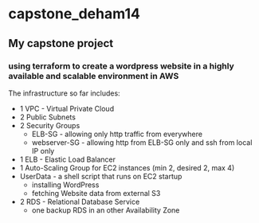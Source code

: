 # capstone_deham14
## My capstone project
### using terraform to create a wordpress website in a highly available and scalable environment in AWS

The infrastructure so far includes:

- 1 VPC - Virtual Private Cloud
- 2 Public Subnets
- 2 Security Groups
  - ELB-SG - allowing only http traffic from everywhere
  - webserver-SG - allowing http from ELB-SG only and ssh from local IP only
- 1 ELB - Elastic Load Balancer
- 1 Auto-Scaling Group for EC2 instances (min 2, desired 2, max 4)
- UserData - a shell script that runs on EC2 startup
  - installing WordPress
  - fetching Website data from external S3
- 2 RDS - Relational Database Service
  - one backup RDS in an other Availability Zone